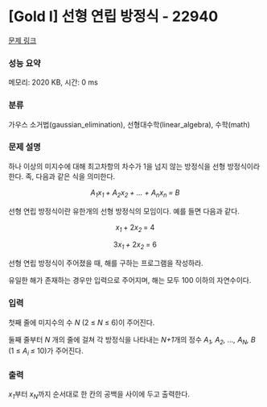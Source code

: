 # [Gold I] 선형 연립 방정식 - 22940 

[문제 링크](https://www.acmicpc.net/problem/22940) 

### 성능 요약

메모리: 2020 KB, 시간: 0 ms

### 분류

가우스 소거법(gaussian_elimination), 선형대수학(linear_algebra), 수학(math)

### 문제 설명

<p>하나 이상의 미지수에 대해 최고차항의 차수가 1을 넘지 않는 방정식을 선형 방정식이라 한다. 족, 다음과 같은 식을 의미한다.</p>

<p style="text-align: center;"><em>A<sub>1</sub>x<sub>1 </sub>+ A<sub>2</sub>x<sub>2 </sub>+ ... + A<sub>n</sub>x<sub>n </sub>= B</em></p>

<p>선형 연립 방정식이란 유한개의 선형 방정식의 모임이다. 예를 들면 다음과 같다.</p>

<p style="text-align: center;"><em>x</em><sub><em>1</em> </sub>+ 2<em>x</em><sub><em>2</em> </sub>= 4</p>

<p style="text-align: center;">3<em>x<sub>1 </sub>+ </em>2<em>x</em><sub><em>2</em> </sub>= 6</p>

<p>선형 연립 방정식이 주어졌을 때, 해를 구하는 프로그램을 작성하라.</p>

<p>유일한 해가 존재하는 경우만 입력으로 주어지며, 해는 모두 100 이하의 자연수이다.</p>

### 입력 

 <p>첫째 줄에 미지수의 수 <em>N </em>(2 ≤ <em>N </em>≤ 6)이 주어진다.</p>

<p>둘째 줄부터 <em>N </em>개의 줄에 걸쳐 각 방정식을 나타내는 <em>N+1</em>개의 정수 <em>A<sub>1</sub>, A<sub>2</sub>, ..., A<sub>N</sub>, B</em> (1 ≤ <em>A<sub><em>i</em>  </sub>≤ </em>10)가 주어진다.</p>

### 출력 

 <p><em>x<sub>1</sub></em>부터 <em>x<sub>N</sub></em>까지 순서대로 한 칸의 공백을 사이에 두고 출력한다.</p>

